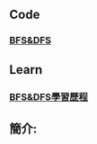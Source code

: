 ## Code
### [BFS&DFS](https://github.com/Teresakao0421/teresa/blob/master/HW5/BFS_06170215.py)

## Learn
### [BFS&DFS學習歷程](https://github.com/Teresakao0421/teresa/blob/master/HW5/BFS%26DFS流程圖.程式碼學習歷程與BFS.DFS原理%26比較.ipynb)

## 簡介:
